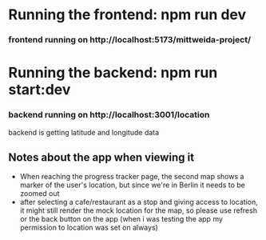 # Running the frontend: npm run dev
### frontend running on http://localhost:5173/mittweida-project/

# Running the backend: npm run start:dev
### backend running on http://localhost:3001/location
backend is getting latitude and longitude data

## Notes about the app when viewing it

- When reaching the progress tracker page, the second map shows a marker of the user's location, but since we're in Berlin it needs to be zoomed out
- after selecting a cafe/restaurant as a stop and giving access to location, it might still render the mock location for the map, so please use refresh or the back button on the app (when i was testing the app my permission to location was set on always)